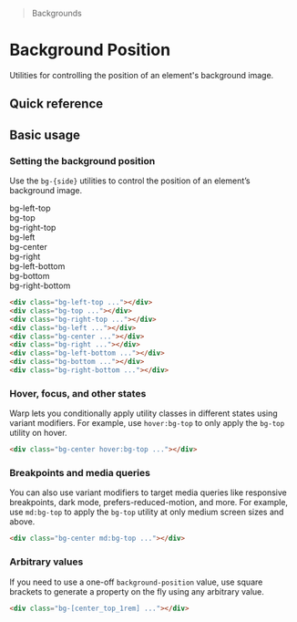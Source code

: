 > Backgrounds

# Background Position

Utilities for controlling the position of an element's background image.

## Quick reference

<qr-table />

## Basic usage

### Setting the background position
Use the `bg-{side}` utilities to control the position of an element’s background image.

<container>
  <div class="flex sm:grid sm:grid-cols-3 sm:gap-24 sm:justify-around">
    <div class="flex flex-col justify-self-center place-items-center">
      <div class="pb-8 pd-font-mono">bg-left-top</div>
      <div class="h-128 w-128 rounded-8 bg-top-left bg-[url(50s-scientists.jpg)]" style="background-size:300%"></div>
    </div>
    <div class="flex flex-col justify-self-center place-items-center">
      <div class="pb-8 pd-font-mono">bg-top</div>
      <div class="h-128 w-128 rounded-8 bg-top bg-[url(50s-scientists.jpg)]" style="background-size:300%"></div>
    </div>
    <div class="flex flex-col justify-self-center place-items-center">
      <div class="pb-8 pd-font-mono">bg-right-top</div>
      <div class="h-128 w-128 rounded-8 bg-top-right bg-[url(50s-scientists.jpg)]" style="background-size:300%"></div>
    </div>
    <div class="flex flex-col justify-self-center place-items-center">
      <div class="pb-8 pd-font-mono">bg-left</div>
      <div class="h-128 w-128 rounded-8 bg-left bg-auto bg-[url(50s-scientists.jpg)]" style="background-size:300%"></div>
    </div>
    <div class="flex flex-col justify-self-center place-items-center">
      <div class="pb-8 pd-font-mono">bg-center</div>
      <div class="h-128 w-128 rounded-8 bg-center bg-auto bg-[url(50s-scientists.jpg)]" style="background-size:300%"></div>
    </div>
    <div class="flex flex-col justify-self-center place-items-center">
      <div class="pb-8 pd-font-mono">bg-right</div>
      <div class="h-128 w-128 rounded-8 bg-right bg-auto bg-[url(50s-scientists.jpg)]" style="background-size:300%"></div>
    </div>
    <div class="flex flex-col justify-self-center place-items-center">
      <div class="pb-8 pd-font-mono">bg-left-bottom</div>
      <div class="h-128 w-128 rounded-8 bg-bottom-left bg-auto bg-[url(50s-scientists.jpg)]" style="background-size:300%"></div>
    </div>
    <div class="flex flex-col justify-self-center place-items-center">
      <div class="pb-8 pd-font-mono">bg-bottom</div>
      <div class="h-128 w-128 rounded-8 bg-bottom bg-auto bg-[url(50s-scientists.jpg)]" style="background-size:300%"></div>
    </div>
    <div class="flex flex-col justify-self-center place-items-center">
      <div class="pb-8 pd-font-mono">bg-right-bottom</div>
      <div class="h-128 w-128 rounded-8 bg-bottom-right bg-auto bg-[url(50s-scientists.jpg)]" style="background-size:300%"></div>
    </div>
  </div>
</container>

```html
<div class="bg-left-top ..."></div>
<div class="bg-top ..."></div>
<div class="bg-right-top ..."></div>
<div class="bg-left ..."></div>
<div class="bg-center ..."></div>
<div class="bg-right ..."></div>
<div class="bg-left-bottom ..."></div>
<div class="bg-bottom ..."></div>
<div class="bg-right-bottom ..."></div>
```

### Hover, focus, and other states
Warp lets you conditionally apply utility classes in different states using variant modifiers. For example, use `hover:bg-top` to only apply the `bg-top` utility on hover.

```html
<div class="bg-center hover:bg-top ..."></div>
```

### Breakpoints and media queries
You can also use variant modifiers to target media queries like responsive breakpoints, dark mode, prefers-reduced-motion, and more. For example, use `md:bg-top` to apply the `bg-top` utility at only medium screen sizes and above.

```html
<div class="bg-center md:bg-top ..."></div>
```

### Arbitrary values
If you need to use a one-off `background-position` value, use square brackets to generate a property on the fly using any arbitrary value.

```html
<div class="bg-[center_top_1rem] ..."></div>
```
